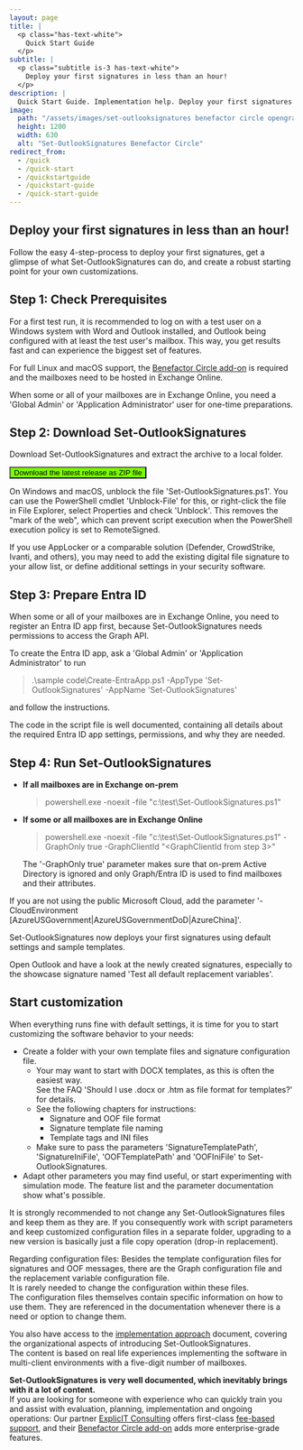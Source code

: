 ```yaml
---
layout: page
title: |
  <p class="has-text-white">
    Quick Start Guide
  </p>
subtitle: |
  <p class="subtitle is-3 has-text-white">
    Deploy your first signatures in less than an hour!
  </p>
description: |
  Quick Start Guide. Implementation help. Deploy your first signatures in less than an hour!
image:
  path: "/assets/images/set-outlooksignatures benefactor circle opengraph1200x630.png"
  height: 1200
  width: 630
  alt: "Set-OutlookSignatures Benefactor Circle"
redirect_from:
  - /quick
  - /quick-start
  - /quickstartguide
  - /quickstart-guide
  - /quick-start-guide
---
```


## Deploy your first signatures in less than an hour!
Follow the easy 4-step-process to deploy your first signatures, get a glimpse of what Set-OutlookSignatures can do, and create a robust starting point for your own customizations.


## Step 1: Check Prerequisites
For a first test run, it is recommended to log on with a test user on a Windows system with Word and Outlook installed, and Outlook being configured with at least the test user's mailbox. This way, you get results fast and can experience the biggest set of features.

For full Linux and macOS support, the <a href="/benefactorcircle" target="_blank">Benefactor Circle add-on</a> is required and the mailboxes need to be hosted in Exchange Online.

When some or all of your mailboxes are in Exchange Online, you need a 'Global Admin' or 'Application Administrator' user for one-time preparations.


## Step 2: Download Set-OutlookSignatures
Download Set-OutlookSignatures and extract the archive to a local folder.

<p><a id="download-link" href="https://github.com/Set-OutlookSignatures/Set-OutlookSignatures/releases" target="_blank"><button class="button mtrcs-external-link is-link is-normal is-hover has-text-black has-text-weight-bold" style="background-color: lawngreen">Download&nbsp;<span class="version-text">the latest release</span>&nbsp;as ZIP file</button></a></p>

On Windows and macOS, unblock the file 'Set-OutlookSignatures.ps1'. You can use the PowerShell cmdlet 'Unblock-File' for this, or right-click the file in File Explorer, select Properties and check 'Unblock'. This removes the "mark of the web", which can prevent script execution when the PowerShell execution policy is set to RemoteSigned.

If you use AppLocker or a comparable solution (Defender, CrowdStrike, Ivanti, and others), you may need to add the existing digital file signature to your allow list, or define additional settings in your security software.


## Step 3: Prepare Entra ID
When some or all of your mailboxes are in Exchange Online, you need to register an Entra ID app first, because Set-OutlookSignatures needs permissions to access the Graph API.

To create the Entra ID app, ask a 'Global Admin' or 'Application Administrator' to run
<blockquote class="is-family-monospace">
.\sample code\Create-EntraApp.ps1 -AppType 'Set-OutlookSignatures' -AppName 'Set-OutlookSignatures'
</blockquote>
and follow the instructions.

The code in the script file is well documented, containing all details about the required Entra ID app settings, permissions, and why they are needed.


## Step 4: Run Set-OutlookSignatures
- **If all mailboxes are in Exchange on-prem**
  <blockquote class="is-family-monospace">
  powershell.exe -noexit -file "c:\test\Set-OutlookSignatures.ps1"
  </blockquote>

- **If some or all mailboxes are in Exchange Online**
  <blockquote class="is-family-monospace">
  powershell.exe -noexit -file "c:\test\Set-OutlookSignatures.ps1" -GraphOnly true -GraphClientId "&lt;GraphClientId from step 3&gt;"
  </blockquote>
  The '-GraphOnly true' parameter makes sure that on-prem Active Directory is ignored and only Graph/Entra ID is used to find mailboxes and their attributes.

If you are not using the public Microsoft Cloud, add the parameter '-CloudEnvironment [AzureUSGovernment|AzureUSGovernmentDoD|AzureChina]'.

Set-OutlookSignatures now deploys your first signatures using default settings and sample templates.

Open Outlook and have a look at the newly created signatures, especially to the showcase signature named 'Test all default replacement variables'.


## Start customization
When everything runs fine with default settings, it is time for you to start customizing the software behavior to your needs:
- Create a folder with your own template files and signature configuration file.
  - Your may want to start with DOCX templates, as this is often the easiest way.<br>See the FAQ 'Should I use .docx or .htm as file format for templates?' for details.
  - See the following chapters for instructions:
    - Signature and OOF file format
    - Signature template file naming
    - Template tags and INI files
  - Make sure to pass the parameters 'SignatureTemplatePath', 'SignatureIniFile', 'OOFTemplatePath' and 'OOFIniFile' to Set-OutlookSignatures.
- Adapt other parameters you may find useful, or start experimenting with simulation mode. The feature list and the parameter documentation show what's possible.

It is strongly recommended to not change any Set-OutlookSignatures files and keep them as they are. If you consequently work with script parameters and keep customized configuration files in a separate folder, upgrading to a new version is basically just a file copy operation (drop-in replacement).

Regarding configuration files: Besides the template configuration files for signatures and OOF messages, there are the Graph configuration file and the replacement variable configuration file.  
It is rarely needed to change the configuration within these files.  
The configuration files themselves contain specific information on how to use them. They are referenced in the documentation whenever there is a need or option to change them.

You also have access to the [implementation approach](/implementationapproach) document, covering the organizational aspects of introducing Set-OutlookSignatures.  
The content is based on real life experiences implementing the software in multi-client environments with a five-digit number of mailboxes.

**Set-OutlookSignatures is very well documented, which inevitably brings with it a lot of content.**  
If you are looking for someone with experience who can quickly train you and assist with evaluation, planning, implementation and ongoing operations: Our partner [ExplicIT Consulting](https://explicitconsulting.at) offers first-class [fee-based support](/support), and their [Benefactor Circle add-on](/benefactorcircle) adds more enterprise-grade features.


<script>
  fetch('https://api.github.com/repos/Set-OutlookSignatures/Set-OutlookSignatures/releases/latest')
    .then(response => response.json())
    .then(data => {
      document.querySelectorAll('.version-text').forEach(span => {
        span.textContent = data.tag_name;
      });

      document.getElementById('download-link').href = 
        `https://github.com/Set-OutlookSignatures/Set-OutlookSignatures/releases/download/${data.tag_name}/Set-OutlookSignatures_${data.tag_name}.zip`;
    })
    .catch(error => {
      console.error('Error fetching release info:', error);
    });
</script>